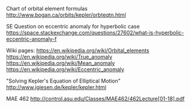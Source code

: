 Chart of orbital element formulas
http://www.bogan.ca/orbits/kepler/orbteqtn.html

SE Question on eccentric anomaly for hyperbolic case 
https://space.stackexchange.com/questions/27602/what-is-hyperbolic-eccentric-anomaly-f

Wiki pages:
https://en.wikipedia.org/wiki/Orbital_elements
https://en.wikipedia.org/wiki/True_anomaly
https://en.wikipedia.org/wiki/Mean_anomaly
https://en.wikipedia.org/wiki/Eccentric_anomaly

"Solving Kepler's Equation of Elliptical Motion"
http://www.jgiesen.de/kepler/kepler.html

MAE 462
http://control.asu.edu/Classes/MAE462/462Lecture[01-18].pdf

